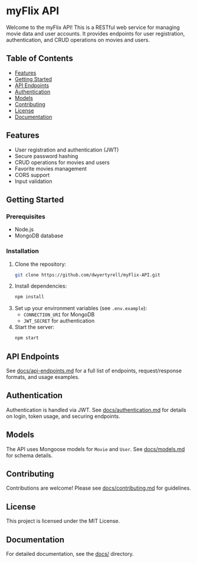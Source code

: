 # myFlix API

Welcome to the myFlix API! This is a RESTful web service for managing movie data and user accounts. It provides endpoints for user registration, authentication, and CRUD operations on movies and users.

## Table of Contents

- [Features](#features)
- [Getting Started](#getting-started)
- [API Endpoints](#api-endpoints)
- [Authentication](#authentication)
- [Models](#models)
- [Contributing](#contributing)
- [License](#license)
- [Documentation](docs/README.md)

## Features

- User registration and authentication (JWT)
- Secure password hashing
- CRUD operations for movies and users
- Favorite movies management
- CORS support
- Input validation

## Getting Started

### Prerequisites

- Node.js
- MongoDB database

### Installation

1. Clone the repository:
	```sh
	git clone https://github.com/dwyertyrell/myFlix-API.git
	```
2. Install dependencies:
	```sh
	npm install
	```
3. Set up your environment variables (see `.env.example`):
	- `CONNECTION_URI` for MongoDB
	- `JWT_SECRET` for authentication
4. Start the server:
	```sh
	npm start
	```

## API Endpoints

See [docs/api-endpoints.md](docs/api-endpoints.md) for a full list of endpoints, request/response formats, and usage examples.

## Authentication

Authentication is handled via JWT. See [docs/authentication.md](docs/authentication.md) for details on login, token usage, and securing endpoints.

## Models

The API uses Mongoose models for `Movie` and `User`. See [docs/models.md](docs/models.md) for schema details.

## Contributing

Contributions are welcome! Please see [docs/contributing.md](docs/contributing.md) for guidelines.

## License

This project is licensed under the MIT License.

## Documentation

For detailed documentation, see the [docs/](docs/README.md) directory.

